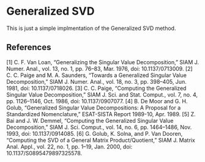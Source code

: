 # Generalized SVD

This is just a simple implmentation of the Generalized SVD method.

## References
[1] C. F. Van Loan, “Generalizing the Singular Value Decomposition,” SIAM J.
Numer. Anal., vol. 13, no. 1, pp. 76–83, Mar. 1976, doi: 10.1137/0713009.
[2] C. C. Paige and M. A. Saunders, “Towards a Generalized Singular Value
Decomposition,” SIAM J. Numer. Anal., vol. 18, no. 3, pp. 398–405, Jun. 1981,
doi: 10.1137/0718026.
[3] C. C. Paige, “Computing the Generalized Singular Value Decomposition,” SIAM
J. Sci. and Stat. Comput., vol. 7, no. 4, pp. 1126–1146, Oct. 1986, doi:
10.1137/0907077.
[4] B. De Moor and G. H. Golub, “Generalized Singular Value Decompositions: A
Proposal for a Standardized Nomenclature,” ESAT-SISTA Report 1989-10, Apr.
1989.
[5] Z. Bai and J. W. Demmel, “Computing the Generalized Singular Value
Decomposition,” SIAM J. Sci. Comput., vol. 14, no. 6, pp. 1464–1486, Nov. 1993,
doi: 10.1137/0914085.
[6] G. Golub, K. Solna, and P. Van Dooren, “Computing the SVD of a General
Matrix Product/Quotient,” SIAM J. Matrix Anal. Appl., vol. 22, no. 1, pp. 1–19,
Jan. 2000, doi: 10.1137/S0895479897325578.


